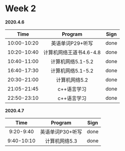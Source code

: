# Week 2

**2020.4.6**

Time|Program|Sign
|:-----:|:-----:|:-----:|
10:00-10:20|英语单词P29+听写|done
10:20-10:40|计算机网络王道书4.6-4.8|done
10:40-11:00|计算机网络5.1-5.2|done
16:40-17:30|计算机网络5.1-5.2|done
20:30-21:00|计算机网络5.2|done
21:05-21:45|c++语言学习|done
22:50-23:10|c++语言学习|done

**2020.4.7**

Time|Program|Sign
|:-----:|:-----:|:-----:|
9:20-9:40|英语单词P30+听写|done
9:40-10:10|计算机网络5.3|done